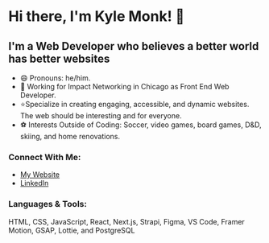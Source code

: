 # Hi there, I'm Kyle Monk! 👋

## I'm a Web Developer who believes a better world has better websites

-   😄 Pronouns: he/him.
-   🏢 Working for Impact Networking in Chicago as Front End Web Developer.
-   ⭐Specialize in creating engaging, accessible, and dynamic websites. The web should be interesting and for everyone.
-   ⚽ Interests Outside of Coding: Soccer, video games, board games, D&D, skiing, and home renovations.

### Connect With Me:

-   [My Website](https://kylejmonk.com/)
-   [LinkedIn](https://www.linkedin.com/in/kylejmonk/)

### Languages & Tools:

HTML, CSS, JavaScript, React, Next.js, Strapi, Figma, VS Code, Framer Motion, GSAP, Lottie, and PostgreSQL

